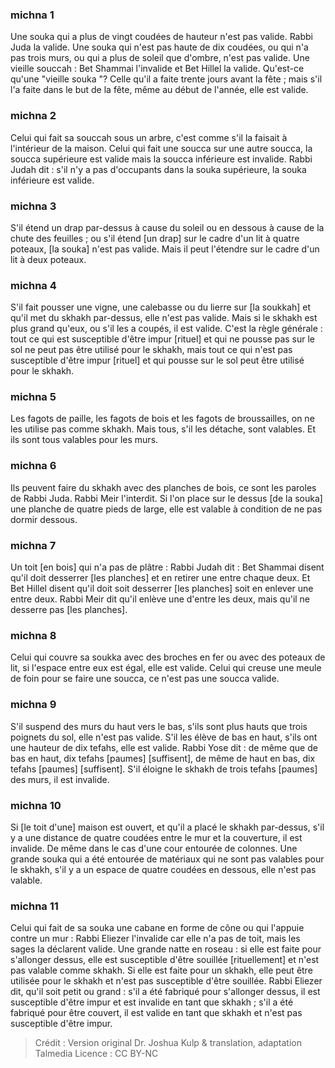 
### michna 1
Une souka qui a plus de vingt coudées de hauteur n'est pas valide. Rabbi Juda la valide. Une souka qui n'est pas haute de dix coudées, ou qui n'a pas trois murs, ou qui a plus de soleil que d'ombre, n'est pas valide. Une vieille souccah : Bet Shammai l'invalide et Bet Hillel la valide. Qu'est-ce qu'une "vieille souka "? Celle qu'il a faite trente jours avant la fête ; mais s'il l'a faite dans le but de la fête, même au début de l'année, elle est valide.

### michna 2
Celui qui fait sa souccah sous un arbre, c'est comme s'il la faisait à l'intérieur de la maison. Celui qui fait une soucca sur une autre soucca, la soucca supérieure est valide mais la soucca inférieure est invalide. Rabbi Judah dit : s'il n'y a pas d'occupants dans la souka supérieure, la souka inférieure est valide.

### michna 3
S'il étend un drap par-dessus à cause du soleil ou en dessous à cause de la chute des feuilles ; ou s'il étend [un drap] sur le cadre d'un lit à quatre poteaux, [la souka] n'est pas valide. Mais il peut l'étendre sur le cadre d'un lit à deux poteaux.

### michna 4
S'il fait pousser une vigne, une calebasse ou du lierre sur [la soukkah] et qu'il met du skhakh par-dessus, elle n'est pas valide. Mais si le skhakh est plus grand qu'eux, ou s'il les a coupés, il est valide. C'est la règle générale : tout ce qui est susceptible d'être impur [rituel] et qui ne pousse pas sur le sol ne peut pas être utilisé pour le skhakh, mais tout ce qui n'est pas susceptible d'être impur [rituel] et qui pousse sur le sol peut être utilisé pour le skhakh.

### michna 5
Les fagots de paille, les fagots de bois et les fagots de broussailles, on ne les utilise pas comme skhakh. Mais tous, s'il les détache, sont valables. Et ils sont tous valables pour les murs.

### michna 6
Ils peuvent faire du skhakh avec des planches de bois, ce sont les paroles de Rabbi Juda. Rabbi Meir l'interdit. Si l'on place sur le dessus [de la souka] une planche de quatre pieds de large, elle est valable à condition de ne pas dormir dessous.

### michna 7
Un toit [en bois] qui n'a pas de plâtre : Rabbi Judah dit : Bet Shammai disent qu'il doit desserrer [les planches] et en retirer une entre chaque deux. Et Bet Hillel disent qu'il doit soit desserrer [les planches] soit en enlever une entre deux. Rabbi Meir dit qu'il enlève une d'entre les deux, mais qu'il ne desserre pas [les planches].

### michna 8
Celui qui couvre sa soukka avec des broches en fer ou avec des poteaux de lit, si l'espace entre eux est égal, elle est valide. Celui qui creuse une meule de foin pour se faire une soucca, ce n'est pas une soucca valide.

### michna 9
S'il suspend des murs du haut vers le bas, s'ils sont plus hauts que trois poignets du sol, elle n'est pas valide. S'il les élève de bas en haut, s'ils ont une hauteur de dix tefahs, elle est valide. Rabbi Yose dit : de même que de bas en haut, dix tefahs [paumes] [suffisent], de même de haut en bas, dix tefahs [paumes] [suffisent]. S'il éloigne le skhakh de trois tefahs [paumes] des murs, il est invalide.

### michna 10
Si [le toit d'une] maison est ouvert, et qu'il a placé le skhakh par-dessus, s'il y a une distance de quatre coudées entre le mur et la couverture, il est invalide. De même dans le cas d'une cour entourée de colonnes. Une grande souka qui a été entourée de matériaux qui ne sont pas valables pour le skhakh, s'il y a un espace de quatre coudées en dessous, elle n'est pas valable.

### michna 11
Celui qui fait de sa souka une cabane en forme de cône ou qui l'appuie contre un mur : Rabbi Eliezer l'invalide car elle n'a pas de toit, mais les sages la déclarent valide. Une grande natte en roseau : si elle est faite pour s'allonger dessus, elle est susceptible d'être souillée [rituellement] et n'est pas valable comme skhakh. Si elle est faite pour un skhakh, elle peut être utilisée pour le skhakh et n'est pas susceptible d'être souillée. Rabbi Eliezer dit, qu'il soit petit ou grand : s'il a été fabriqué pour s'allonger dessus, il est susceptible d'être impur et est invalide en tant que skhakh ; s'il a été fabriqué pour être couvert, il est valide en tant que skhakh et n'est pas susceptible d'être impur.

>Crédit : Version original Dr. Joshua Kulp & translation, adaptation Talmedia
>Licence : CC BY-NC